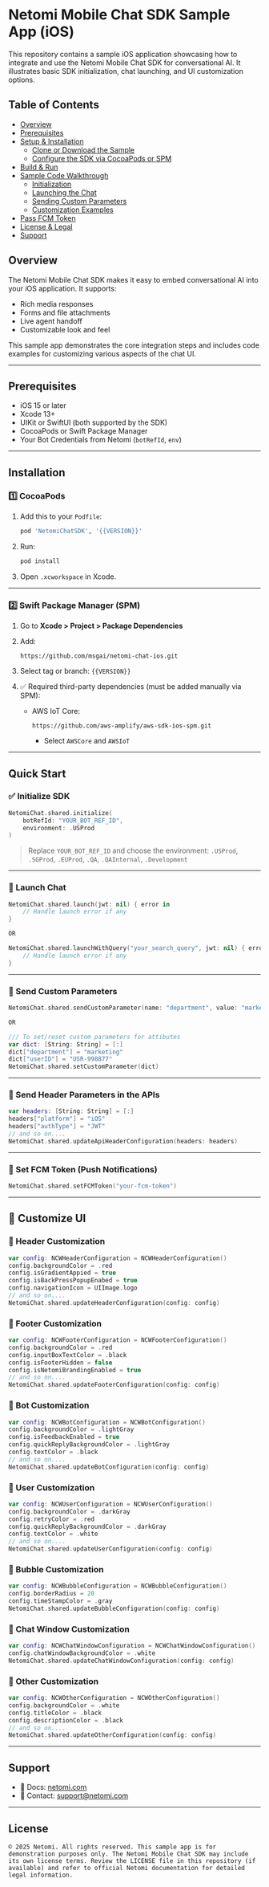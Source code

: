 # Netomi Mobile Chat SDK Sample App (iOS)

This repository contains a sample iOS application showcasing how to integrate and use the Netomi Mobile Chat SDK for conversational AI. It illustrates basic SDK initialization, chat launching, and UI customization options.

## Table of Contents
- [Overview](#overview)
- [Prerequisites](#prerequisites)
- [Setup & Installation](#setup--installation)
    - [Clone or Download the Sample](#clone-or-download-the-sample)
    - [Configure the SDK via CocoaPods or SPM](#configure-the-sdk-via-cocoapods-or-spm)
- [Build & Run](#build--run)
- [Sample Code Walkthrough](#sample-code-walkthrough)
    - [Initialization](#initialization)
    - [Launching the Chat](#launching-the-chat)
    - [Sending Custom Parameters](#sending-custom-parameters)
    - [Customization Examples](#customization-examples)
- [Pass FCM Token](#pass-fcm-token)
- [License & Legal](#license--legal)
- [Support](#support)

## Overview

The Netomi Mobile Chat SDK makes it easy to embed conversational AI into your iOS application. It supports:
- Rich media responses
- Forms and file attachments
- Live agent handoff
- Customizable look and feel

This sample app demonstrates the core integration steps and includes code examples for customizing various aspects of the chat UI.

---

## Prerequisites

- iOS 15 or later
- Xcode 13+
- UIKit or SwiftUI (both supported by the SDK)
- CocoaPods or Swift Package Manager
- Your Bot Credentials from Netomi (`botRefId`, `env`)

---

## Installation

### 1️⃣ CocoaPods

1. Add this to your `Podfile`:

   ```ruby
   pod 'NetomiChatSDK', '{{VERSION}}'
   ```

2. Run:

   ```bash
   pod install
   ```

3. Open `.xcworkspace` in Xcode.

---

### 2️⃣ Swift Package Manager (SPM)

1. Go to **Xcode > Project > Package Dependencies**
2. Add:

   ```
   https://github.com/msgai/netomi-chat-ios.git
   ```

3. Select tag or branch: `{{VERSION}}`

4. ✅ Required third-party dependencies (must be added manually via SPM):
   - AWS IoT Core:
     ```
     https://github.com/aws-amplify/aws-sdk-ios-spm.git
     ```
     - Select `AWSCore` and `AWSIoT`

---

## Quick Start

### ✅ Initialize SDK

```swift
NetomiChat.shared.initialize(
    botRefId: "YOUR_BOT_REF_ID",
    environment: .USProd
)
```

> Replace `YOUR_BOT_REF_ID` and choose the environment: `.USProd`, `.SGProd`, `.EUProd`, `.QA`, `.QAInternal`, `.Development`
---

### 🚀 Launch Chat

```swift
NetomiChat.shared.launch(jwt: nil) { error in
    // Handle launch error if any
}

OR

NetomiChat.shared.launchWithQuery("your_search_query", jwt: nil) { errorData in
    // Handle launch error if any
}
```

---

### 🧩 Send Custom Parameters

```swift
NetomiChat.shared.sendCustomParameter(name: "department", value: "marketing")

OR

/// To set/reset custom parameters for attibutes
var dict: [String: String] = [:]
dict["department"] = "marketing"
dict["userID"] = "USR-998877"
NetomiChat.shared.setCustomParameter(dict)
```

---

### 🧩 Send Header Parameters in the APIs

```swift
var headers: [String: String] = [:]
headers["platform"] = "iOS"
headers["authType"] = "JWT"
// and so on....
NetomiChat.shared.updateApiHeaderConfiguration(headers: headers)
```

---

### 🔔 Set FCM Token (Push Notifications)

```swift
NetomiChat.shared.setFCMToken("your-fcm-token")
```

---

## 🎨 Customize UI

### 🎨 Header Customization

```swift
var config: NCWHeaderConfiguration = NCWHeaderConfiguration()
config.backgroundColor = .red
config.isGradientAppied = true
config.isBackPressPopupEnabed = true
config.navigationIcon = UIImage.logo
// and so on....
NetomiChat.shared.updateHeaderConfiguration(config: config)
```

### 🎨 Footer Customization

```swift
var config: NCWFooterConfiguration = NCWFooterConfiguration()
config.backgroundColor = .red
config.inputBoxTextColor = .black
config.isFooterHidden = false
config.isNetomiBrandingEnabled = true
// and so on....
NetomiChat.shared.updateFooterConfiguration(config: config)
```

### 🎨 Bot Customization

```swift
var config: NCWBotConfiguration = NCWBotConfiguration()
config.backgroundColor = .lightGray
config.isFeedbackEnabled = true
config.quickReplyBackgroundColor = .lightGray
config.textColor = .black
// and so on....
NetomiChat.shared.updateBotConfiguration(config: config)
```

### 🎨 User Customization

```swift
var config: NCWUserConfiguration = NCWUserConfiguration()
config.backgroundColor = .darkGray
config.retryColor = .red
config.quickReplyBackgroundColor = .darkGray
config.textColor = .white
// and so on....
NetomiChat.shared.updateUserConfiguration(config: config)
```

### 🎨 Bubble Customization

```swift
var config: NCWBubbleConfiguration = NCWBubbleConfiguration()
config.borderRadius = 20
config.timeStampColor = .gray
NetomiChat.shared.updateBubbleConfiguration(config: config)
```

### 🎨 Chat Window Customization

```swift
var config: NCWChatWindowConfiguration = NCWChatWindowConfiguration()
config.chatWindowBackgroundColor = .white
NetomiChat.shared.updateChatWindowConfiguration(config: config)
```

### 🎨 Other Customization

```swift
var config: NCWOtherConfiguration = NCWOtherConfiguration()
config.backgroundColor = .white
config.titleColor = .black
config.descriptionColor = .black
// and so on....
NetomiChat.shared.updateOtherConfiguration(config: config)
```

---

## Support

- 📘 Docs: [netomi.com](https://www.netomi.com)
- 📩 Contact: support@netomi.com

---

## License

```
© 2025 Netomi. All rights reserved. This sample app is for demonstration purposes only. The Netomi Mobile Chat SDK may include its own license terms. Review the LICENSE file in this repository (if available) and refer to official Netomi documentation for detailed legal information.
```
